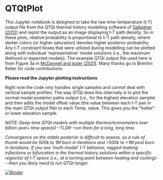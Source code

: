 # QTQtPlot
This Jupyter notebook is designed to take the raw time-temperature (t-T) output file from the QTQt thermal history modelling software of [Gallagher (2012)](https://doi.org/10.1029/2011JB008825) and replot the output as an image displaying t-T path density. So in these plots, relative probability is proportional to t–T path density, where darker colors (or higher saturation) denotes higher posterior probability. Any t-T constraint boxes that were utilized during modelling can be plotted along with individual 'representative' model solutions (i.e., the maximum likehood or expected models). The example QTQt output file used here is from Figure 3a in [McDannell and Issler (2021)](https://doi.org/10.5194/gchron-3-321-2021). Many thanks go to Brenhin Keller for code contributions.

**Please read the Jupyter plotting instructions**

Right now the code only handles single samples and cannot deal with vertical sample profiles. The way QTQt does this internally is to plot the normal model posterior paths output (i.e., for the highest elevation sample) and then adds the model offset value (the value between each t-T pair in the main QTQt output file) to each Temp. value. This gives you the "hotter" or lower elevation sample.

_NOTE: Deep-time QTQt models with multiple thermochronometers over billion year+ time span(s)--TLDR--run them for a long, long time._ 

_Convergence on the stable posterior is difficult to assess, so a rule of thumb would be 500k to 1M burn in iterations and >500k to >1M post burn in iterations. If you see 'multi-modal' t-T behavior, ragged-looking inflections or bifurcation in the thermal history solutions within a specific region(s) of t-T space (i.e., at a turning point between heating and cooling)---then you likely need to run QTQt longer._

[![Binder](https://mybinder.org/badge_logo.svg)](https://mybinder.org/v2/gh/kmcdannell/QTQtPlot.git/main?filepath=%2FQTQtPlot.ipynb)
